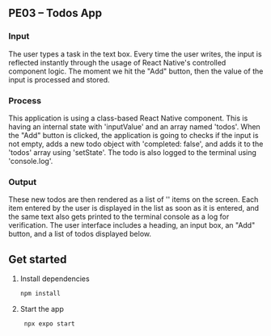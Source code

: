 ## PE03 – Todos App

### Input

The user types a task in the text box. Every time the user writes, the input is reflected instantly through the usage of React Native's controlled component logic. The moment we hit the "Add" button, then the value of the input is processed and stored.

### Process

This application is using a class-based React Native component. This is having an internal state with 'inputValue' and an array named 'todos'. When the "Add" button is clicked, the application is going to checks if the input is not empty, adds a new todo object with 'completed: false', and adds it to the 'todos' array using 'setState'. The todo is also logged to the terminal using 'console.log'.

### Output

These new todos are then rendered as a list of '<Text>' items on the screen. Each item entered by the user is displayed in the list as soon as it is entered, and the same text also gets printed to the terminal console as a log for verification. The user interface includes a heading, an input box, an "Add" button, and a list of todos displayed below.

## Get started

1. Install dependencies

   ```bash
   npm install
   ```

2. Start the app

   ```bash
    npx expo start
   ```


